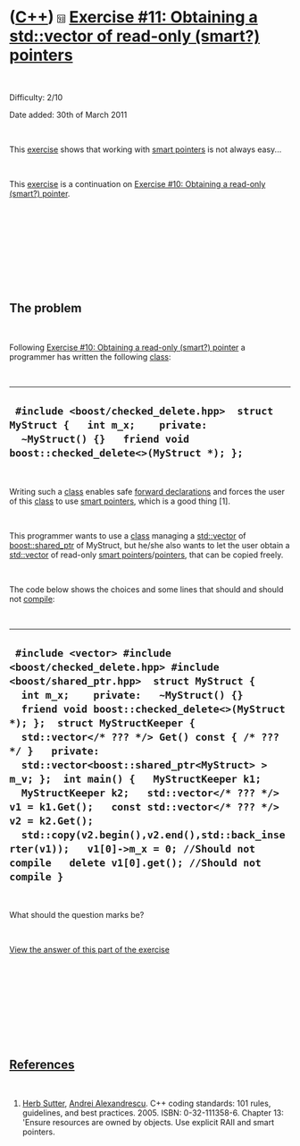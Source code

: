 
 

 

 

 

 

([C++](Cpp.md)) ![C++98](PicCpp98.png) [Exercise \#11: Obtaining a std::vector of read-only (smart?) pointers](CppExerciseReadonlyVectorOfPointers.md)
========================================================================================================================================================

 

Difficulty: 2/10

Date added: 30th of March 2011

 

This [exercise](CppExercise.md) shows that working with [smart
pointers](CppSmartPointer.md) is not always easy...

 

This [exercise](CppExercise.md) is a continuation on [Exercise \#10:
Obtaining a read-only (smart?) pointer](CppExerciseReadonlyPointer.md).

 

 

 

 

 

The problem
-----------

 

Following [Exercise \#10: Obtaining a read-only (smart?)
pointer](CppExerciseReadonlyPointer.md) a programmer has written the
following [class](CppClass.md):

 

  ---------------------------------------------------------------------------------------------------------------------------------------------------------
  ` #include <boost/checked_delete.hpp>  struct MyStruct {   int m_x;    private:   ~MyStruct() {}   friend void boost::checked_delete<>(MyStruct *); };`
  ---------------------------------------------------------------------------------------------------------------------------------------------------------

 

Writing such a [class](CppClass.md) enables safe [forward
declarations](CppForwardDeclaration.md) and forces the user of this
[class](CppClass.md) to use [smart pointers](CppSmartPointer.md),
which is a good thing \[1\].

 

This programmer wants to use a [class](CppClass.md) managing a
[std::vector](CppStdVector.md) of [boost::shared\_ptr](CppShared_ptr.md)
of MyStruct, but he/she also wants to let the user obtain a
[std::vector](CppStdVector.md) of read-only [smart
pointers](CppSmartPointer.md)/[pointers](CppPointer.md), that can be
copied freely.

 

The code below shows the choices and some lines that should and should
not [compile](CppCompiler.md):

 

  -------------------------------------------------------------------------------------------------------------------------------------------------------------------------------------------------------------------------------------------------------------------------------------------------------------------------------------------------------------------------------------------------------------------------------------------------------------------------------------------------------------------------------------------------------------------------------------------------------------------------------------------------
  ` #include <vector> #include <boost/checked_delete.hpp> #include <boost/shared_ptr.hpp>  struct MyStruct {   int m_x;    private:   ~MyStruct() {}   friend void boost::checked_delete<>(MyStruct *); };  struct MyStructKeeper {   std::vector</* ??? */> Get() const { /* ??? */ }   private:   std::vector<boost::shared_ptr<MyStruct> > m_v; };  int main() {   MyStructKeeper k1;   MyStructKeeper k2;   std::vector</* ??? */> v1 = k1.Get();   const std::vector</* ??? */> v2 = k2.Get();   std::copy(v2.begin(),v2.end(),std::back_inserter(v1));   v1[0]->m_x = 0; //Should not compile   delete v1[0].get(); //Should not compile }`
  -------------------------------------------------------------------------------------------------------------------------------------------------------------------------------------------------------------------------------------------------------------------------------------------------------------------------------------------------------------------------------------------------------------------------------------------------------------------------------------------------------------------------------------------------------------------------------------------------------------------------------------------------

 

What should the question marks be?

 

[View the answer of this part of the
exercise](CppExerciseReadonlyVectorOfPointersAnswer.md)

 

 

 

 

 

[References](CppReferences.md)
-------------------------------

 

1.  [Herb Sutter](CppHerbSutter.md), [Andrei
    Alexandrescu](CppAndreiAlexandrescu.md). C++ coding standards: 101
    rules, guidelines, and best practices. 2005. ISBN: 0-32-111358-6.
    Chapter 13: 'Ensure resources are owned by objects. Use explicit
    RAII and smart pointers.

 

 

 

 

 

 

